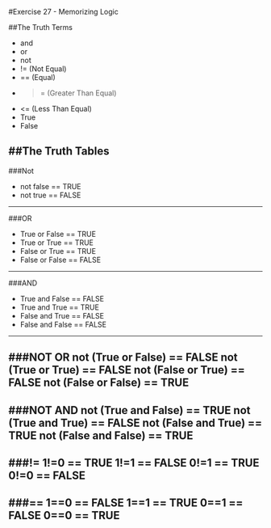 #Exercise 27 - Memorizing Logic

##The Truth Terms
* and
* or
* not
* != (Not Equal)
* == (Equal)
* >= (Greater Than Equal)
* <= (Less Than Equal)
* True
* False

##The Truth Tables
---
###Not
* not false == TRUE
* not true == FALSE
---
###OR
* True or False == TRUE
* True or True == TRUE
* False or True == TRUE
* False or False == FALSE
---
###AND
* True and False == FALSE
* True and True == TRUE
* False and True == FALSE
* False and False == FALSE
---
###NOT OR
not (True or False) == FALSE
not (True or True) == FALSE
not (False or True) == FALSE
not (False or False) == TRUE
---
###NOT AND
not (True and False) == TRUE
not (True and True) == FALSE
not (False and True) == TRUE
not (False and False) == TRUE
---
###!=
1!=0 == TRUE
1!=1 == FALSE
0!=1 == TRUE
0!=0 == FALSE
---
###==
1==0 == FALSE
1==1 == TRUE
0==1 == FALSE
0==0 == TRUE
---


